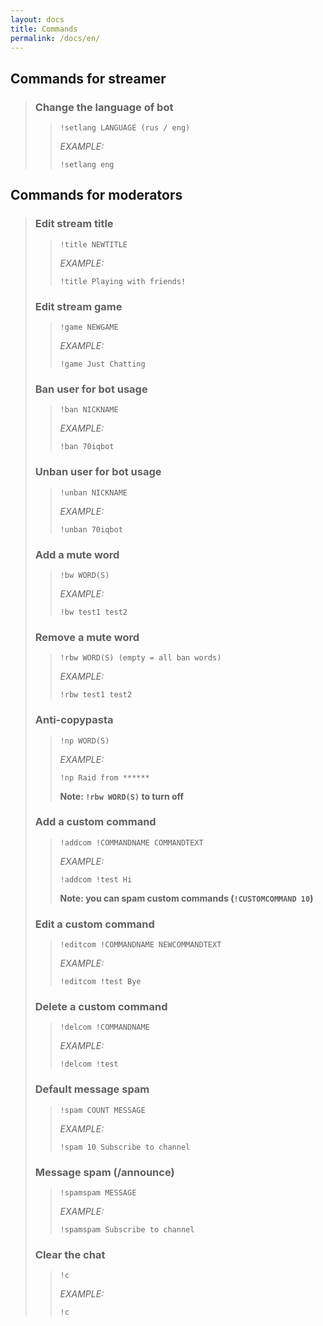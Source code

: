 ```yaml
---
layout: docs
title: Commands
permalink: /docs/en/
---
```


## Commands for streamer

>### Change the language of bot
>>`!setlang LANGUAGE (rus / eng)`
>>
>>*EXAMPLE:*
>>```
>>!setlang eng
>>```

## Commands for moderators

>### Edit stream title
>>`!title NEWTITLE`
>>
>>*EXAMPLE:*
>>```
>>!title Playing with friends!
>>```
>
>### Edit stream game
>>`!game NEWGAME`
>>
>>*EXAMPLE:*
>>```
>>!game Just Chatting
>>```
>
>### Ban user for bot usage
>>`!ban NICKNAME`
>>
>>*EXAMPLE:*
>>```
>>!ban 70iqbot
>>```
>
>### Unban user for bot usage
>>`!unban NICKNAME`
>>
>>*EXAMPLE:*
>>```
>>!unban 70iqbot
>>```
>
>### Add a mute word
>>`!bw WORD(S)`
>>
>>*EXAMPLE:*
>>```
>>!bw test1 test2
>>```
>
>### Remove a mute word
>>`!rbw WORD(S) (empty = all ban words)`
>>
>>*EXAMPLE:*
>>```
>>!rbw test1 test2
>>```
>
>###  Anti-copypasta
>>`!np WORD(S)`
>>
>>*EXAMPLE:*
>>```
>>!np Raid from ******
>>```
>>**Note: ```!rbw WORD(S)``` to turn off**
>
>### Add a custom command
>>`!addcom !COMMANDNAME COMMANDTEXT`
>>
>>*EXAMPLE:*
>>```
>>!addcom !test Hi
>>```
>>**Note: you can spam custom commands (```!CUSTOMCOMMAND 10```)**
>
>### Edit a custom command
>>`!editcom !COMMANDNAME NEWCOMMANDTEXT`
>>
>>*EXAMPLE:*
>>```
>>!editcom !test Bye
>>```
>
>### Delete a custom command
>>`!delcom !COMMANDNAME`
>>
>>*EXAMPLE:*
>>```
>>!delcom !test
>>```
>
>### Default message spam
>>`!spam COUNT MESSAGE`
>>
>>*EXAMPLE:*
>>```
>>!spam 10 Subscribe to channel
>>```
>
>### Message spam (/announce)
>>`!spamspam MESSAGE`
>>
>>*EXAMPLE:*
>>```
>>!spamspam Subscribe to channel
>>```
>
>### Clear the chat
>>`!c`
>>
>>*EXAMPLE:*
>>```
>>!c
>>```
